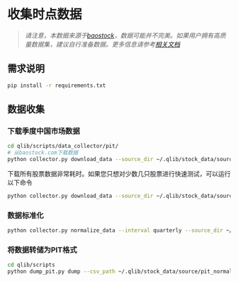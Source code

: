 # 收集时点数据

> *请注意，本数据来源于[baostock](http://baostock.com)，数据可能并不完美。如果用户拥有高质量数据集，建议自行准备数据。更多信息请参考[相关文档](https://qlib.moujue.com/component/data.html#converting-csv-format-into-qlib-format)*

## 需求说明

```bash
pip install -r requirements.txt
```

## 数据收集


### 下载季度中国市场数据

```bash
cd qlib/scripts/data_collector/pit/
# 从baostock.com下载数据
python collector.py download_data --source_dir ~/.qlib/stock_data/source/pit --start 2000-01-01 --end 2020-01-01 --interval quarterly
```

下载所有股票数据非常耗时。如果您只想对少数几只股票进行快速测试，可以运行以下命令
```bash
python collector.py download_data --source_dir ~/.qlib/stock_data/source/pit --start 2000-01-01 --end 2020-01-01 --interval quarterly --symbol_regex "^(600519|000725).*"
```


### 数据标准化
```bash
python collector.py normalize_data --interval quarterly --source_dir ~/.qlib/stock_data/source/pit --normalize_dir ~/.qlib/stock_data/source/pit_normalized
```



### 将数据转储为PIT格式

```bash
cd qlib/scripts
python dump_pit.py dump --csv_path ~/.qlib/stock_data/source/pit_normalized --qlib_dir ~/.qlib/qlib_data/cn_data --interval quarterly
```
